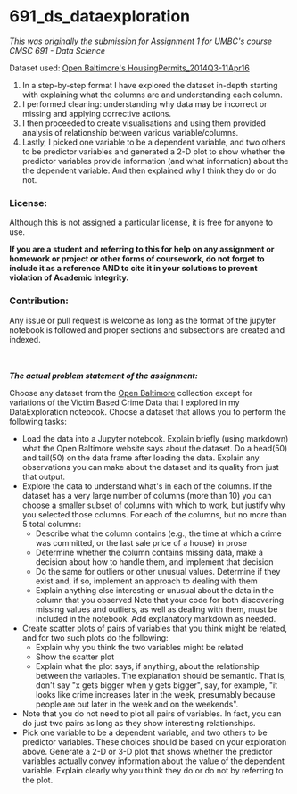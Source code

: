 # 691_ds_dataexploration
_This was originally the submission for Assignment 1 for UMBC's course CMSC 691 - Data Science_

Dataset used: [Open Baltimore's HousingPermits_2014Q3-11Apr16](https://data.baltimorecity.gov/Housing-Development/HousingPermits_2014Q3-11Apr16/4qt8-429n)

1. In a step-by-step format I have explored the dataset in-depth starting with explaining what the columns are and understanding each column.
2. I performed cleaning: understanding why data may be incorrect or missing and applying corrective actions.
3. I then proceeded to create visualisations and using them provided analysis of relationship between various variable/columns.
4. Lastly, I picked one variable to be a dependent variable, and two others to be predictor variables and generated a 2-D plot to show whether the predictor variables provide information (and what information) about the the dependent variable. And then explained why I think they do or do not.

### License:
Although this is not assigned a particular license, it is free for anyone to use.

**If you are a student and referring to this for help on any assignment or homework or project or other forms of coursework, do not forget to include it as a reference AND to cite it in your solutions to prevent violation of Academic Integrity.**

### Contribution:
Any issue or pull request is welcome as long as the format of the jupyter notebook is followed and proper sections and subsections are created and indexed.

<br><br>
**_The actual problem statement of the assignment:_**

Choose any dataset from the [Open Baltimore](https://data.baltimorecity.gov/) collection except for variations of the Victim Based Crime Data that I explored in my DataExploration notebook. Choose a dataset that allows you to perform the following tasks:

- Load the data into a Jupyter notebook. Explain briefly (using markdown) what the Open Baltimore website says about the dataset. Do a head(50) and tail(50) on the data frame after loading the data. Explain any observations you can make about the dataset and its quality from just that output.
- Explore the data to understand what's in each of the columns. If the dataset has a very large number of columns (more than 10) you can choose a smaller subset of columns with which to work, but justify why you selected those columns. For each of the columns, but no more than 5 total columns:
  - Describe what the column contains (e.g., the time at which a crime was committed, or the last sale price of a house) in prose
  - Determine whether the column contains missing data, make a decision about how to handle them, and implement that decision
  - Do the same for outliers or other unusual values. Determine if they exist and, if so, implement an approach to dealing with them
  - Explain anything else interesting or unusual about the data in the column that you observed
  Note that your code for both discovering missing values and outliers, as well as dealing with them, must be included in the notebook. Add explanatory markdown as needed.
- Create scatter plots of pairs of variables that you think might be related, and for two such plots do the following:
  - Explain why you think the two variables might be related
  - Show the scatter plot
  - Explain what the plot says, if anything, about the relationship between the variables. The explanation should be semantic. That is, don't say "x gets bigger when y gets bigger", say, for example, "it looks like crime increases later in the week, presumably because people are out later in the week and on the weekends".
- Note that you do not need to plot all pairs of variables. In fact, you can do just two pairs as long as they show interesting relationships.
- Pick one variable to be a dependent variable, and two others to be predictor variables. These choices should be based on your exploration above. Generate a 2-D or 3-D plot that shows whether the predictor variables actually convey information about the value of the dependent variable. Explain clearly why you think they do or do not by referring to the plot.
